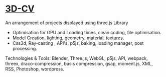 # [3D-CV](https://samuel-morgan-tyghe.github.io/3d-Desk-CV/dist/index.html)

An arrangement of projects displayed using three.js Library

* Optimisation for GPU and Loading times, clean coding, file optimisation.
* Model Creation, lighting, geometry, material, textures.
* Css3d, Ray-casting , API's, p5js, baking, loading manager, post processing.


Technologies & Tools: Blender, Three.js, WebGL, p5js, API, webpack, threex, draco-compression, basis compression, gsap, moment.js, XML, RSS, Photoshop, wordpress.
